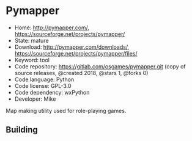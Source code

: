 # Pymapper

- Home: http://pymapper.com/, https://sourceforge.net/projects/pymapper/
- State: mature
- Download: http://pymapper.com/downloads/, https://sourceforge.net/projects/pymapper/files/
- Keyword: tool
- Code repository: https://gitlab.com/osgames/pymapper.git (copy of source releases, @created 2018, @stars 1, @forks 0)
- Code language: Python
- Code license: GPL-3.0
- Code dependency: wxPython
- Developer: Mike

Map making utility used for role-playing games.

## Building

